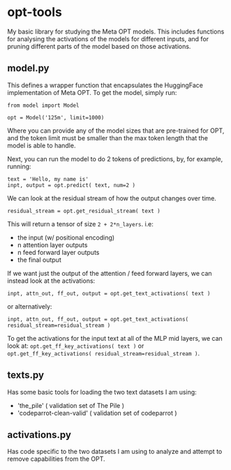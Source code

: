 # opt-tools
My basic library for studying the Meta OPT models.
This includes functions for analysing the activations of the models for different inputs, and for pruning different parts of the model based on those activations.

## model.py
This defines a wrapper function that encapsulates the HuggingFace implementation of Meta OPT. 
To get the model, simply run:

```
from model import Model

opt = Model('125m', limit=1000)
```

Where you can provide any of the model sizes that are pre-trained for OPT, and the token limit must be smaller than the max token length that the model is able to handle.

Next, you can run the model to do 2 tokens of predictions, by, for example, running:
```
text = 'Hello, my name is'
inpt, output = opt.predict( text, num=2 )
```

We can look at the residual stream of how the output changes over time.
```
residual_stream = opt.get_residual_stream( text )
```
This will return a tensor of size `2 + 2*n_layers`.
i.e: 
- the input (w/ positional encoding)
- n attention layer outputs
- n feed forward layer outputs
- the final output

If we want just the output of the attention / feed forward layers, we can instead look at the activations:
```
inpt, attn_out, ff_out, output = opt.get_text_activations( text )
```
or alternatively:
```
inpt, attn_out, ff_out, output = opt.get_text_activations( residual_stream=residual_stream )
```

To get the activations for the input text at all of the MLP mid layers, we can look at:
`opt.get_ff_key_activations( text )` or `opt.get_ff_key_activations( residual_stream=residual_stream )`.

## texts.py
Has some basic tools for loading the two text datasets I am using:
- 'the_pile' ( validation set of The Pile )
- 'codeparrot-clean-valid' ( validation set of codeparrot )

## activations.py
Has code specific to the two datasets I am using to analyze and attempt to remove capabilities from the OPT.
